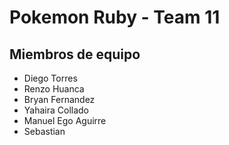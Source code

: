 # Pokemon Ruby - Team 11

## Miembros de equipo
- Diego Torres
- Renzo Huanca
- Bryan Fernandez
- Yahaira Collado
- Manuel Ego Aguirre 
- Sebastian
